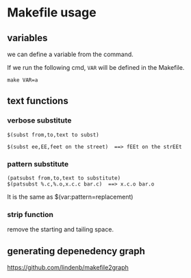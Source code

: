 # Makefile usage

## variables

we can define a variable from the command.

If we run the following cmd, `VAR` will be defined
in the Makefile.
```
make VAR=a
```

## text functions

### verbose substitute

```
$(subst from,to,text to subst)

$(subst ee,EE,feet on the street)  ==> fEEt on the strEEt
```

### pattern substitute

```
(patsubst from,to,text to substitute)
$(patsubst %.c,%.o,x.c.c bar.c)  ==> x.c.o bar.o
```

It is the same as $(var:pattern=replacement)

### strip function

remove the starting and tailing space.

## generating depenedency graph

https://github.com/lindenb/makefile2graph
